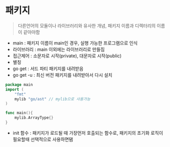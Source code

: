 # 패키지

> 다른언어의 모듈이나 라이브러리와 유사한 개념, 패키지 이름과 디렉터리의 이름이 같아야함 

- main : 패키지 이름이 main인 경우, 실행 가능한 프로그램으로 인식
- 라이브러리 : main 이외에는 라이브러리로 만들짐
- 접근제어 : 소문자로 시작(private), 대문자로 시작(public)
- 별칭 
- go get : 서드 파티 패키지를 내려받음
- go get -u : 최신 버전 패키지를 내려받아서 다시 설치 

```go
package main
import (
	"fmt"
	mylib "go/ast" // mylib으로 사용가능
)

func main(){
	mylib.ArrayType{}
}
```

- init 함수 : 패키지가 로드될 때 가장먼저 호출되는 함수로, 패키지의 초기화 로직이 필요할때 선택적으로 사용하면됌
